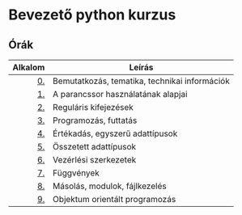 # Bevezető python kurzus

## Órák

| Alkalom | Leírás |
|--------:|--------|
| [0.](https://github.com/mittelholcz/python2019/blob/master/00.intro/) | Bemutatkozás, tematika, technikai információk |
| [1.](https://github.com/mittelholcz/python2019/blob/master/01.shell/) | A parancssor használatának alapjai |
| [2.](https://github.com/mittelholcz/python2019/blob/master/02.regex/) | Reguláris kifejezések |
| [3.](https://github.com/mittelholcz/python2019/blob/master/03.prog/) | Programozás, futtatás |
| [4.](https://github.com/mittelholcz/python2019/blob/master/04.types/) | Értékadás, egyszerű adattípusok |
| [5.](https://github.com/mittelholcz/python2019/blob/master/05.comp/) | Összetett adattípusok |
| [6.](https://github.com/mittelholcz/python2019/blob/master/06.ctrl/) | Vezérlési szerkezetek |
| [7.](https://github.com/mittelholcz/python2019/blob/master/07.func/) | Függvények |
| [8.](https://github.com/mittelholcz/python2019/blob/master/08.modules/) | Másolás, modulok, fájlkezelés |
| [9.](https://github.com/mittelholcz/python2019/blob/master/09.oop/) | Objektum orientált programozás |
